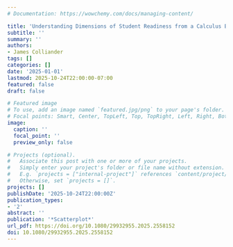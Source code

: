```yaml
---
# Documentation: https://wowchemy.com/docs/managing-content/

title: 'Understanding Dimensions of Student Readiness from a Calculus Baseline Assessment Through Semi-Automatic Text Analysis and Clustering'
subtitle: ''
summary: ''
authors:
- James Colliander
tags: []
categories: []
date: '2025-01-01'
lastmod: 2025-10-24T22:00:00-07:00
featured: false
draft: false

# Featured image
# To use, add an image named `featured.jpg/png` to your page's folder.
# Focal points: Smart, Center, TopLeft, Top, TopRight, Left, Right, BottomLeft, Bottom, BottomRight.
image:
  caption: ''
  focal_point: ''
  preview_only: false

# Projects (optional).
#   Associate this post with one or more of your projects.
#   Simply enter your project's folder or file name without extension.
#   E.g. `projects = ["internal-project"]` references `content/project/deep-learning/index.md`.
#   Otherwise, set `projects = []`.
projects: []
publishDate: '2025-10-24T22:00:00Z'
publication_types:
- '2'
abstract: ''
publication: '*Scatterplot*'
url_pdf: https://doi.org/10.1080/29932955.2025.2558152
doi: 10.1080/29932955.2025.2558152
---
```

